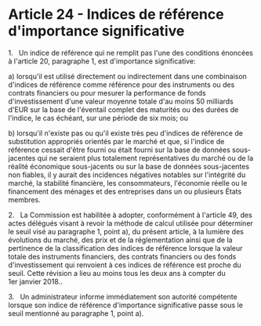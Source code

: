 # Article 24 - Indices de référence d'importance significative


1.   Un indice de référence qui ne remplit pas l'une des conditions énoncées à l'article 20, paragraphe 1, est d'importance significative:

a) lorsqu'il est utilisé directement ou indirectement dans une combinaison d'indices de référence comme référence pour des instruments ou des contrats financiers ou pour mesurer la performance de fonds d'investissement d'une valeur moyenne totale d'au moins 50 milliards d'EUR sur la base de l'éventail complet des maturités ou des durées de l'indice, le cas échéant, sur une période de six mois; ou

b) lorsqu'il n'existe pas ou qu'il existe très peu d'indices de référence de substitution appropriés orientés par le marché et que, si l'indice de référence cessait d'être fourni ou était fourni sur la base de données sous-jacentes qui ne seraient plus totalement représentatives du marché ou de la réalité économique sous-jacents ou sur la base de données sous-jacentes non fiables, il y aurait des incidences négatives notables sur l'intégrité du marché, la stabilité financière, les consommateurs, l'économie réelle ou le financement des ménages et des entreprises dans un ou plusieurs États membres.

2.   La Commission est habilitée à adopter, conformément à l'article 49, des actes délégués visant à revoir la méthode de calcul utilisée pour déterminer le seuil visé au paragraphe 1, point a), du présent article, à la lumière des évolutions du marché, des prix et de la réglementation ainsi que de la pertinence de la classification des indices de référence lorsque la valeur totale des instruments financiers, des contrats financiers ou des fonds d'investissement qui renvoient à ces indices de référence est proche du seuil. Cette révision a lieu au moins tous les deux ans à compter du 1er janvier 2018..

3.   Un administrateur informe immédiatement son autorité compétente lorsque son indice de référence d'importance significative passe sous le seuil mentionné au paragraphe 1, point a).
